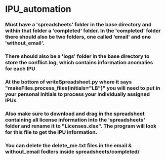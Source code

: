 # IPU_automation

### Must have a 'spreadsheets' folder in the base directory and within that folder a 'completed' folder. In the 'completed' folder there should also be two folders, one called 'email' and one 'without_email'. 

### There should also be a 'logs' folder in the base directory to store the conflict.log, which contains information anomalies for each IPU

### At the bottom of writeSpreadsheet.py where it says "makeFiles.process_files(initials="LB")" you will need to put in your personal initials to process your individually assigned IPUs

### Also make sure to download and drag in the spreadsheet containing all license information into the 'spreadsheets' folder and rename it to "Licenses.xlsx". The program will look for this file to get the IPU information.

### You can delete the delete_me.txt files in the email & without_email fodlers inside spreadsheets/completed/
